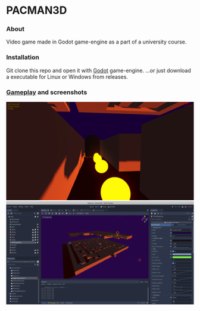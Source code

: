 # PACMAN3D

### About
Video game made in Godot game-engine as a part of a university course.

### Installation
Git clone this repo and open it with [Godot](:https://godotengine.org/) game-engine.
...or just download a executable for Linux or Windows from releases.

### [Gameplay](https://youtu.be/X69-Z1ujjNk) and screenshots
![Screenshot](screen_b.png "ScreenshotB")
![Screenshot](screen_a.png "ScreenshotA")


